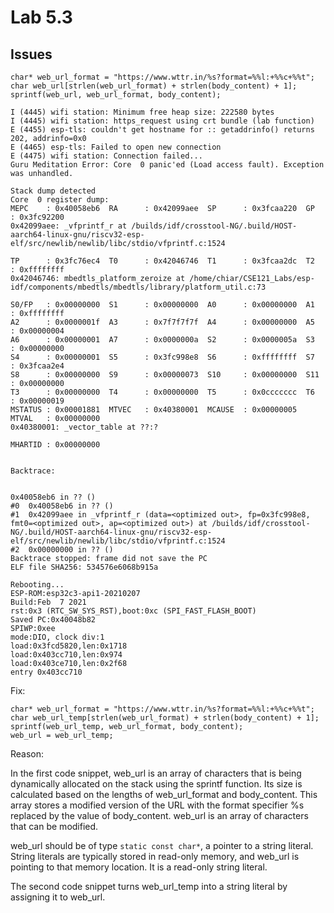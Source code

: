 # Lab 5.3

## Issues

```
char* web_url_format = "https://www.wttr.in/%s?format=%%l:+%%c+%%t";
char web_url[strlen(web_url_format) + strlen(body_content) + 1];
sprintf(web_url, web_url_format, body_content);
```

```
I (4445) wifi station: Minimum free heap size: 222580 bytes
I (4445) wifi station: https_request using crt bundle (lab function)
E (4455) esp-tls: couldn't get hostname for :: getaddrinfo() returns 202, addrinfo=0x0
E (4465) esp-tls: Failed to open new connection
E (4475) wifi station: Connection failed...
Guru Meditation Error: Core  0 panic'ed (Load access fault). Exception was unhandled.

Stack dump detected
Core  0 register dump:
MEPC    : 0x40058eb6  RA      : 0x42099aee  SP      : 0x3fcaa220  GP      : 0x3fc92200
0x42099aee: _vfprintf_r at /builds/idf/crosstool-NG/.build/HOST-aarch64-linux-gnu/riscv32-esp-elf/src/newlib/newlib/libc/stdio/vfprintf.c:1524

TP      : 0x3fc76ec4  T0      : 0x42046746  T1      : 0x3fcaa2dc  T2      : 0xffffffff
0x42046746: mbedtls_platform_zeroize at /home/chiar/CSE121_Labs/esp-idf/components/mbedtls/mbedtls/library/platform_util.c:73

S0/FP   : 0x00000000  S1      : 0x00000000  A0      : 0x00000000  A1      : 0xffffffff
A2      : 0x0000001f  A3      : 0x7f7f7f7f  A4      : 0x00000000  A5      : 0x00000004
A6      : 0x00000001  A7      : 0x0000000a  S2      : 0x0000005a  S3      : 0x00000000
S4      : 0x00000001  S5      : 0x3fc998e8  S6      : 0xffffffff  S7      : 0x3fcaa2e4
S8      : 0x00000000  S9      : 0x00000073  S10     : 0x00000000  S11     : 0x00000000
T3      : 0x00000000  T4      : 0x00000000  T5      : 0x0ccccccc  T6      : 0x00000019
MSTATUS : 0x00001881  MTVEC   : 0x40380001  MCAUSE  : 0x00000005  MTVAL   : 0x00000000
0x40380001: _vector_table at ??:?

MHARTID : 0x00000000


Backtrace:


0x40058eb6 in ?? ()
#0  0x40058eb6 in ?? ()
#1  0x42099aee in _vfprintf_r (data=<optimized out>, fp=0x3fc998e8, fmt0=<optimized out>, ap=<optimized out>) at /builds/idf/crosstool-NG/.build/HOST-aarch64-linux-gnu/riscv32-esp-elf/src/newlib/newlib/libc/stdio/vfprintf.c:1524
#2  0x00000000 in ?? ()
Backtrace stopped: frame did not save the PC
ELF file SHA256: 534576e6068b915a

Rebooting...
ESP-ROM:esp32c3-api1-20210207
Build:Feb  7 2021
rst:0x3 (RTC_SW_SYS_RST),boot:0xc (SPI_FAST_FLASH_BOOT)
Saved PC:0x40048b82
SPIWP:0xee
mode:DIO, clock div:1
load:0x3fcd5820,len:0x1718
load:0x403cc710,len:0x974
load:0x403ce710,len:0x2f68
entry 0x403cc710
```
Fix:

```
char* web_url_format = "https://www.wttr.in/%s?format=%%l:+%%c+%%t";
char web_url_temp[strlen(web_url_format) + strlen(body_content) + 1];
sprintf(web_url_temp, web_url_format, body_content);
web_url = web_url_temp;
```

Reason:

In the first code snippet, web_url is an array of characters that is being dynamically allocated on the stack using the sprintf function. Its size is calculated based on the lengths of web_url_format and body_content. This array stores a modified version of the URL with the format specifier %s replaced by the value of body_content. web_url is an array of characters that can be modified.

web_url should be of type `static const char*`, a pointer to a string literal. String literals are typically stored in read-only memory, and web_url is pointing to that memory location. It is a read-only string literal.

The second code snippet turns web_url_temp into a string literal by assigning it to web_url.
